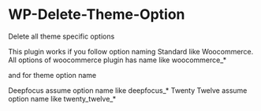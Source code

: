 WP-Delete-Theme-Option
======================

Delete all theme specific options

This plugin works if you follow option naming Standard like Woocommerce.
All options of woocommerce plugin has name like woocommerce_*

and for theme option name

Deepfocus assume option name like deepfocus_* 
Twenty Twelve assume option name like twenty_twelve_*
